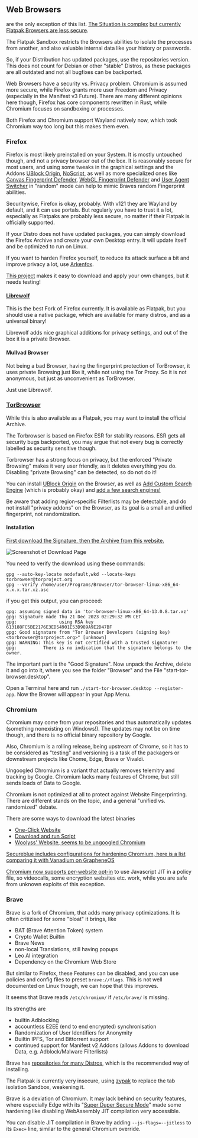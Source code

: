 ## Web Browsers
are the only exception of this list. [The Situation is complex](https://discuss.privacyguides.net/t/does-flatpak-weaken-chromium-firefoxs-sandbox/13373/1) [but currently Flatpak Browsers are less secure](https://seirdy.one/notes/2022/06/12/flatpak-and-web-browsers/).

The Flatpak Sandbox restricts the Browsers abilities to isolate the processes from another, and also valuable internal data like your history or passwords.

So, if your Distribution has updated packages, use the repositories version. This does not count for Debian or other "stable" Distros, as these packages are all outdated and not all bugfixes can be backported.

Web Browsers have a security vs. Privacy problem. Chromium is assumed more secure, while Firefox grants more user Freedom and Privacy (especially in the Manifest v3 Future). There are many different opinions here though, Firefox has core components rewritten in Rust, while Chromium focuses on sandboxing or processes.

Both Firefox and Chromium support Wayland natively now, which took Chromium way too long but this makes them even.

### Firefox
Firefox is most likely preinstalled on your System. It is mostly untouched though, and not a privacy browser out of the box.
It is reasonably secure for most users, and using some tweaks in the graphical settings and the Addons
[UBlock Origin](https://addons.mozilla.org/en-US/firefox/addon/ublock-origin/), [NoScript](https://addons.mozilla.org/en-US/firefox/addon/noscript/), as well as more specialized ones like
[Canvas Fingerprint Defender](https://addons.mozilla.org/en-US/firefox/addon/canvas-fingerprint-defender/), [WebGL Fingerprint Defender](https://addons.mozilla.org/en-US/firefox/addon/webgl-fingerprint-defender/) and [User Agent Switcher](https://addons.mozilla.org/en-US/firefox/addon/uaswitcher/) in "random" mode can help to mimic Braves random Fingerprint abilities.

Securitywise, Firefox is okay, probably. With v121 they are Wayland by default, and it can use portals. But regularly you have to trust it a lot, especially as Flatpaks are probably less secure, no matter if their Flatpak is officially supported.

If your Distro does not have updated packages, you can simply download the Firefox Archive and create your own Desktop entry. It will update itself and be optimized to run on Linux.

If you want to harden Firefox yourself, to reduce its attack surface a bit and improve privacy a lot, use [Arkenfox](https://github.com/arkenfox/user.js).

[This project](https://github.com/trytomakeyouprivate/Arkenfox-softening/) makes it easy to download and apply your own changes, but it needs testing!

#### [Librewolf](https://librewolf.net/installation/)
This is the best Fork of Firefox currently. It is available as Flatpak, but you should use a native package, which are available for many distros, and as a universal binary!

Librewolf adds nice graphical additions for privacy settings, and out of the box it is a private Browser.

#### Mullvad Browser
Not being a bad Browser, having the fingerprint protection of TorBrowser, it uses private Browsing just like it,
while not using the Tor Proxy. So it is not anonymous, but just as unconvenient as TorBrowser.

Just use Librewolf.

### [TorBrowser](https://www.torproject.org/download)
While this is also available as a Flatpak, you may want to install the official Archive.

The Torbrowser is based on Firefox ESR for stability reasons. ESR gets all security bugs backported, you may argue that not every bug is correctly labelled as security sensitive though.

Torbrowser has a strong focus on privacy, but the enforced "Private Browsing" makes it very user friendly, as it deletes everything you do.
Disabling "private Browsing" can be detected, so do not do it!

You can install [UBlock Origin](https://addons.mozilla.org/en-US/firefox/addon/ublock-origin/) on the Browser, as well as [Add Custom Search Engine](https://addons.mozilla.org/en-US/firefox/addon/add-custom-search-engine/) (which is probably okay) and [add a few search engines!](https://github.com/trytomakeyouprivate/Search-Engines/blob/main/Tor-Search-Engines.md)

Be aware that adding region-specific Filterlists may be detectable, and do not install "privacy addons" on the Browser, as its goal is a small and unified fingerprint, not randomization.

#### Installation

[First download the Signature, then the Archive from this website.](https://www.torproject.org/download/)

![Screenshot of Download Page](https://raw.githubusercontent.com/trytomakeyouprivate/Recommended-Flatpak-Apps/main/Apps/torbrowser-download.png)

You need to verify the download using these commands:
```
gpg --auto-key-locate nodefault,wkd --locate-keys torbrowser@torproject.org
gpg --verify /home/user/Programs/Browser/tor-browser-linux-x86_64-x.x.x.tar.xz.asc
```

if you get this output, you can proceed:

```
gpg: assuming signed data in 'tor-browser-linux-x86_64-13.0.8.tar.xz'
gpg: Signature made Thu 21 Dec 2023 02:29:32 PM CET
gpg:                using RSA key 613188FC5BE2176E3ED54901E53D989A9E2D47BF
gpg: Good signature from "Tor Browser Developers (signing key) <torbrowser@torproject.org>" [unknown]
gpg: WARNING: This key is not certified with a trusted signature!
gpg:          There is no indication that the signature belongs to the owner.
```

The important part is the "Good Signature". Now unpack the Archive, delete it and go into it, where you see the folder "Browser" and the File "start-tor-browser.desktop".

Open a Terminal here and run `./start-tor-browser.desktop --register-app`. Now the Brower will appear in your App Menu.

### Chromium
Chromium may come from your repositories and thus automatically updates (something nonexisting on Windows!). The updates may not be on time though, and there is no official binary repository by Google.

Also, Chromium is a rolling release, being upstream of Chrome, so it has to be considered as "testing" and versioning is a task of the packagers or downstream projects like Chome, Edge, Brave or Vivaldi.

Ungoogled Chromium is a variant that actually removes telemitry and tracking by Google. Chromium lacks many features of Chrome, but still sends loads of Data to Google.

Chromium is not optimized at all to protect against Website Fingerprinting. There are different stands on the topic, and a general "unified vs. randomized" debate.

There are some ways to download the latest binaries
- [One-Click Website](https://download-chromium.appspot.com/?platform=Linux_x64)
- [Download and run Script](https://github.com/scheib/chromium-latest-linux)
- [Woolyss' Website, seems to be ungoogled Chromium](https://chromium.woolyss.com/#linux)

[Secureblue includes configurations for hardening Chromium, here is a list comparing it with Vanadium on GrapheneOS](https://github.com/secureblue/secureblue/blob/live/config/files/usr/etc/chromium/vanadium_comparison.readme.md)

[Chromium now supports per-website opt-in](https://github.com/secureblue/secureblue/blob/live/FAQ.md#i-need-javascript-jit-for-a-specific-site-how-do-i-enable-it) to use Javascript JIT in a policy file, so videocalls, some encryption websites etc. work, while you are safe from unknown exploits of this exception.

### Brave
Brave is a fork of Chromium, that adds many privacy optimizations.
It is often critizised for some "bloat" it brings, like
- BAT (Brave Attention Token) system
- Crypto Wallet Builtin
- Brave News
- non-local Translations, still having popups
- Leo AI integration
- Dependency on the Chromium Web Store

But similar to Firefox, these Features can be disabled, and you can use policies and config files to preset `brave://flags`. This is not well documented on Linux though, we can hope that this improves.

It seems that Brave reads `/etc/chromium/` if `/etc/brave/` is missing.

Its strengths are
- builtin Adblocking
- accountless E2EE (end to end encrypted) synchronisation
- Randomization of User Identifiers for Anonymity
- Builtin IPFS, Tor and Bittorrent support
- continued support for Manifest v2 Addons (allows Addons to download Data, e.g. Adblock/Malware Filterlists)

Brave has [repositories for many Distros](https://brave.com/linux/#release-channel-installation), which is the recommended way of installing.

The Flatpak is currently very insecure, using [zypak](https://github.com/refi64/zypak) to replace the tab isolation Sandbox, weakening it.

Brave is a deviation of Chromium. It may lack behind on security features, where especially Edge with its "[Super Duper Secure Mode](https://microsoftedge.github.io/edgevr/posts/Super-Duper-Secure-Mode/)" made some hardening like disabling WebAssembly JIT compilation very accessible.

You can disable JIT compilation in Brave by adding `--js-flags=--jitless` to its `Exec=` line, similar to the general Chromium override.
